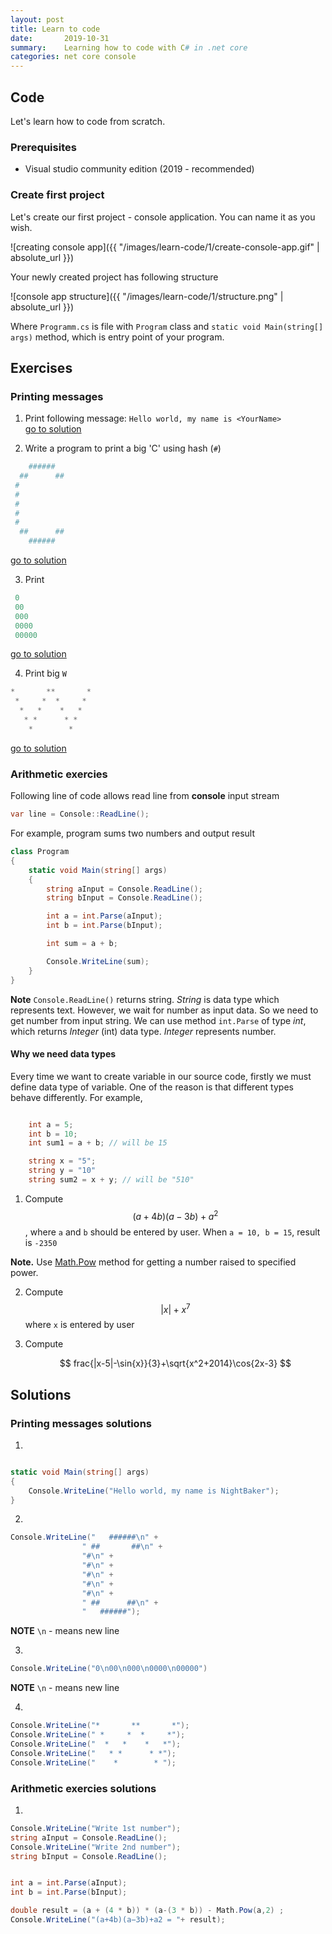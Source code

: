 ```yaml
---
layout: post
title: Learn to code
date:       2019-10-31
summary:    Learning how to code with C# in .net core
categories: net core console
---
```


## Code

Let's learn how to code from scratch.

### Prerequisites

* Visual studio community edition (2019 - recommended)


### Create first project

Let's create our first project - console application. You can name it as you wish. 

![creating console app]({{ "/images/learn-code/1/create-console-app.gif" | absolute_url }})

Your newly created project has following structure

![console app structure]({{ "/images/learn-code/1/structure.png" | absolute_url }})

Where `Programm.cs` is file with `Program` class and `static void Main(string[] args)` method, which is entry point of your program.

## Exercises

### Printing messages


1. Print following message: `Hello world, my name is <YourName>`  
[go to solution](#printing-messages-solutions)

2. Write a program to print a big 'C' using hash (`#`)

```powershell
    ######
  ##      ##
 #
 #
 #
 #
 #
  ##      ##
    ######
```

[go to solution](#printing-messages-solutions)

3. Print 

```powershell
 0
 00
 000
 0000
 00000
```

[go to solution](#printing-messages-solutions)

4. Print big `W`

```powershell
*       **       *
 *     *  *     *
  *   *    *   *
   * *      * *
    *        *
```
[go to solution](#printing-messages-solutions)


### Arithmetic exercies

Following line of code allows read line from **console** input stream
```csharp
var line = Console::ReadLine();
```

For example, program sums two numbers and output result

```csharp
class Program
{
    static void Main(string[] args)
    {
        string aInput = Console.ReadLine();
        string bInput = Console.ReadLine();

        int a = int.Parse(aInput);
        int b = int.Parse(bInput);

        int sum = a + b;

        Console.WriteLine(sum);
    }
}
```

**Note** 
`Console.ReadLine()` returns string. *String* is data type which represents text. However, we wait for number as input data. So we need to get number from input string. We can use method `int.Parse` of type *int*, which returns *Integer* (int) data type. *Integer* represents number. 

#### Why we need data types
Every time we want to create variable in our source code, firstly we must define data type of variable. One of the reason is that different types behave differently. For example,

```csharp

    int a = 5;
    int b = 10;
    int sum1 = a + b; // will be 15

    string x = "5";
    string y = "10"
    string sum2 = x + y; // will be "510"

```


1. Compute $$ (a + 4b)(a - 3b) + a^2 $$, where `a` and `b` should be entered by user. When `a = 10, b = 15`, result is `-2350`

 **Note.** Use [Math.Pow](https://docs.microsoft.com/en-us/dotnet/api/system.math.pow?view=netframework-4.8) method for getting a number raised to specified power.

2. Compute $$ |x| + x^7  $$ where `x` is entered by user

3. Compute <div> $$ frac{|x-5|-\sin{x}}{3}+\sqrt{x^2+2014}\cos{2x-3} $$ </div>

## Solutions

### Printing messages solutions

1. 

```csharp

static void Main(string[] args)
{
    Console.WriteLine("Hello world, my name is NightBaker");
}

```

2. 

```csharp
Console.WriteLine("   ######\n" +
                " ##       ##\n" +
                "#\n" +
                "#\n" +
                "#\n" +
                "#\n" +
                "#\n" +
                " ##      ##\n" +
                "   ######");
```

**NOTE** `\n` - means new line

3. 

```csharp
Console.WriteLine("0\n00\n000\n0000\n00000")
```

**NOTE** `\n` - means new line

4. 

```csharp
Console.WriteLine("*       **       *");
Console.WriteLine(" *     *  *     *");
Console.WriteLine("  *   *    *   *");
Console.WriteLine("   * *      * *");
Console.WriteLine("    *        * ");
```

### Arithmetic exercies solutions

1.

```csharp
Console.WriteLine("Write 1st number");
string aInput = Console.ReadLine();
Console.WriteLine("Write 2nd number");
string bInput = Console.ReadLine();


int a = int.Parse(aInput);
int b = int.Parse(bInput);

double result = (a + (4 * b)) * (a-(3 * b)) - Math.Pow(a,2) ;
Console.WriteLine("(a+4b)(a−3b)+a2 = "+ result);
```